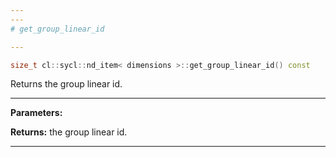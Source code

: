 ```yaml
---
---
# get_group_linear_id

---
```


```cpp
size_t cl::sycl::nd_item< dimensions >::get_group_linear_id() const
```


Returns the group linear id. 


---
**Parameters:**

**Returns:** the group linear id. 

---
